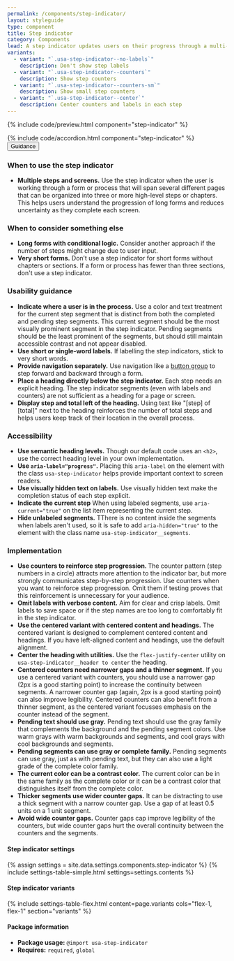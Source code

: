 ```yaml
---
permalink: /components/step-indicator/
layout: styleguide
type: component
title: Step indicator
category: Components
lead: A step indicator updates users on their progress through a multi-step process.
variants:
  - variant: "`.usa-step-indicator--no-labels`"
    description: Don't show step labels
  - variant: "`.usa-step-indicator--counters`"
    description: Show step counters
  - variant: "`.usa-step-indicator--counters-sm`"
    description: Show small step counters
  - variant: "`.usa-step-indicator--center`"
    description: Center counters and labels in each step
---
```


{% include code/preview.html component="step-indicator" %}

<section class="site-component-section">
  {% include code/accordion.html component="step-indicator" %}
  <div class="usa-accordion usa-accordion--bordered site-accordion-docs">
    <button class="usa-button-unstyled usa-accordion__button"
        aria-expanded="true" aria-controls="sidenav-docs">
      Guidance
    </button>
    <div id="sidenav-docs" aria-hidden="false" class="usa-accordion__content site-component-usage">
      <h3>When to use the step indicator</h3>
      <ul class="usa-content-list">
        <li><strong>Multiple steps and screens.</strong> Use the step indicator when the user is working through a form or process that will span several different pages that can be organized into three or more high-level steps or chapters. This helps users understand the progression of long forms and reduces uncertainty as they complete each screen.</li>
      </ul>
      <h3>When to consider something else</h3>
      <ul class="usa-content-list">
        <li>
          <strong>Long forms with conditional logic.</strong> Consider another approach if the number of steps might change due to user input.
        </li>
        <li>
          <strong>Very short forms.</strong> Don’t use a step indicator for short forms without chapters or sections. If a form or process has fewer than three sections, don't use a step indicator.
        </li>
      </ul>
      <h3>Usability guidance</h3>
      <ul class="usa-content-list">
        <li>
          <strong>Indicate where a user is in the process.</strong> Use a color and text treatment for the current step segment that is distinct from both the completed and pending step segments. This current segment should be the most visually prominent segment in the step indicator. Pending segments should be the least prominent of the segments, but should still maintain accessible contrast and not appear disabled.
        </li>
        <li>
          <strong>Use short or single-word labels.</strong> If labelling the step indicators, stick to very short words.
        </li>
        <li>
          <strong>Provide navigation separately.</strong> Use navigation like a <a href="{{ site.baseurl }}/components/button-groups">button group</a> to step forward and backward through a form.
        </li>
        <li>
          <strong>Place a heading directly below the step indicator.</strong> Each step needs an explicit heading. The step indicator segments (even with labels and counters) are not sufficient as a heading for a page or screen.
        </li>
        <li>
          <strong>Display step and total left of the heading.</strong> Using text like "[step] of [total]" next to the heading reinforces the number of total steps and helps users keep track of their location in the overall process.
        </li>
      </ul>
      <h3 class="usa-heading">Accessibility</h3>
      <ul class="usa-content-list">
        <li>
          <strong>Use semantic heading levels.</strong> Though our default code uses an <code>&lt;h2&gt;</code>, use the correct heading level in your own implementation.
        </li>
        <li>
          <strong>Use <code>aria-label="progress"</code>.</strong> Placing this <code>aria-label</code> on the element with the class <code>usa-step-indicator</code> helps provide important context to screen readers.
        </li>
        <li>
          <strong>Use visually hidden text on labels.</strong> Use visually hidden text make the completion status of each step explicit.
        </li>
        <li>
          <strong>Indicate the current step</strong> When using labeled segments, use <code>aria-current="true"</code> on the list item representing the current step.
        </li>
        <li>
          <strong>Hide unlabeled segments.</strong> TThere is no content inside the segments when labels aren't used, so it is safe to add <code>aria-hidden="true"</code> to the element with the class name <code>usa-step-indicator__segments</code>.
        </li>
      </ul>
      <h3 class="usa-heading">Implementation</h3>
      <ul class="usa-content-list">
        <li>
          <strong>Use counters to reinforce step progression. </strong> The counter pattern (step numbers in a circle) attracts more attention to the indicator bar, but more strongly communicates step-by-step progression. Use counters when you want to reinforce step progression. Omit them if testing proves that this reinforcement is unnecessary for your audience.
        </li>
        <li>
          <strong>Omit labels with verbose content.</strong> Aim for clear and crisp labels. Omit labels to save space or if the step names are too long to comfortably fit in the step indicator.
        </li>
        <li>
          <strong>Use the centered variant with centered content and headings.</strong> The centered variant is designed to complement centered content and headings. If you have left-aligned content and headings, use the default alignment.
        </li>
        <li>
          <strong>Center the heading with utilities.</strong> Use the <code>flex-justify-center</code> utility on <code>usa-step-indicator__header to center</code> the heading.
        </li>
        <li>
          <strong>Centered counters need narrower gaps and a thinner segment.</strong>  If you use a centered variant with counters, you should use a narrower gap (2px is a good starting point) to increase the continuity between segments. A narrower counter gap (again, 2px is a good starting point) can also improve legibility. Centered counters can also benefit from a  thinner segment, as the centered variant focusses emphasis on the counter instead of the segment.
        </li>
        <li>
          <strong>Pending text should use gray.</strong> Pending text should use the gray family that complements the background and the pending segment colors. Use warm grays with warm backgrounds and segments, and cool grays with cool backgrounds and segments.
        </li>
        <li>
          <strong>Pending segments can use gray or complete family.</strong> Pending segments can use gray, just as with pending text, but they can also use a light grade of the complete color family.
        </li>
        <li>
          <strong>The current color can be a contrast color.</strong> The current color can be in the same family as the complete color or it can be a contrast color that distinguishes itself from the complete color.
        </li>
        <li>
          <strong>Thicker segments use wider counter gaps.</strong> It can be distracting to use a thick segment with a narrow counter gap. Use a gap of at least 0.5 units on a 1 unit segment.
        </li>
        <li>
          <strong>Avoid wide counter gaps.</strong> Counter gaps cap improve legibility of the counters, but wide counter gaps hurt the overall continuity between the counters and the segments.
        </li>
      </ul>
      <h4 id="component-settings">Step indicator settings</h4>
      {% assign settings = site.data.settings.components.step-indicator %}
      {% include settings-table-simple.html
        settings=settings.contents
      %}
      <h4 id="component-variants">Step indicator variants</h4>
      {% include settings-table-flex.html
        content=page.variants
        cols="flex-1, flex-1"
        section="variants"
      %}
      <h4 class="usa-heading">Package information</h4>
      <ul class="usa-content-list">
        <li>
          <strong>Package usage:</strong> <code>@import usa-step-indicator</code>
        </li>
        <li>
          <strong>Requires:</strong> <code>required</code>, <code>global</code>
        </li>
      </ul>
    </div>
  </div>
</section>


